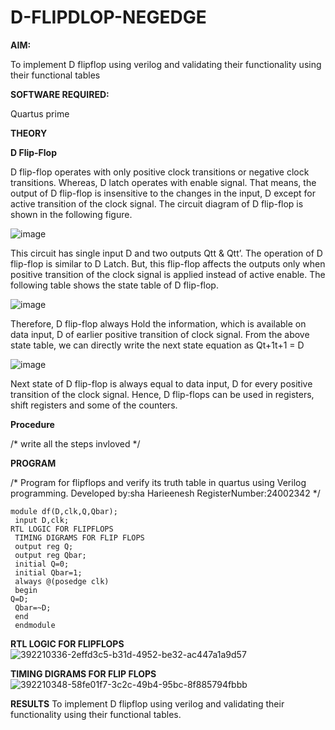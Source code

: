 # D-FLIPDLOP-NEGEDGE

**AIM:**

To implement  D flipflop using verilog and validating their functionality using their functional tables

**SOFTWARE REQUIRED:**

Quartus prime

**THEORY**

**D Flip-Flop**

D flip-flop operates with only positive clock transitions or negative clock transitions. Whereas, D latch operates with enable signal. That means, the output of D flip-flop is insensitive to the changes in the input, D except for active transition of the clock signal. The circuit diagram of D flip-flop is shown in the following figure.

![image](https://github.com/naavaneetha/D-FLIPDLOP-NEGEDGE/assets/154305477/48c81fe8-bc3f-40e7-95e2-519fc155ad51)

This circuit has single input D and two outputs Qtt & Qtt’. The operation of D flip-flop is similar to D Latch. But, this flip-flop affects the outputs only when positive transition of the clock signal is applied instead of active enable. The following table shows the state table of D flip-flop.

![image](https://github.com/naavaneetha/D-FLIPDLOP-NEGEDGE/assets/154305477/e5f3fda7-68ec-4a3a-a0a4-cf6f9cc4ab55)

Therefore, D flip-flop always Hold the information, which is available on data input, D of earlier positive transition of clock signal. From the above state table, we can directly write the next state equation as Qt+1t+1 = D

![image](https://github.com/naavaneetha/D-FLIPDLOP-NEGEDGE/assets/154305477/8592c0d8-2917-4142-91b9-d6c30dd891d2)

Next state of D flip-flop is always equal to data input, D for every positive transition of the clock signal. Hence, D flip-flops can be used in registers, shift registers and some of the counters.

**Procedure**

/* write all the steps invloved */

**PROGRAM**

/* Program for flipflops and verify its truth table in quartus using Verilog programming. Developed by:sha Harieenesh RegisterNumber:24002342
*/
```
module df(D,clk,Q,Qbar);
 input D,clk;
RTL LOGIC FOR FLIPFLOPS
 TIMING DIGRAMS FOR FLIP FLOPS
 output reg Q;
 output reg Qbar;
 initial Q=0;
 initial Qbar=1;
 always @(posedge clk)
 begin 
Q=D;
 Qbar=~D;
 end
 endmodule
```

**RTL LOGIC FOR FLIPFLOPS**
![392210336-2effd3c5-b31d-4952-be32-ac447a1a9d57](https://github.com/user-attachments/assets/a555c50f-dc0d-433a-b600-d3e60fd3e000)

**TIMING DIGRAMS FOR FLIP FLOPS**
![392210348-58fe01f7-3c2c-49b4-95bc-8f885794fbbb](https://github.com/user-attachments/assets/14ab73b4-6d05-4b2c-8e95-3ced37f46677)


**RESULTS**
To implement D flipflop using verilog and validating their functionality using their functional tables.
